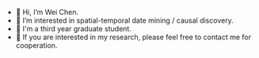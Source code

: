 - 👋 Hi, I’m Wei Chen.
- 👀 I’m interested in spatial-temporal date mining / causal discovery.
- 🌱 I'm a third year graduate student.
- 💞️ If you are interested in my research, please feel free to contact me for cooperation.

<!---
Onedean/Onedean is a ✨ special ✨ repository because its `README.md` (this file) appears on your GitHub profile.
You can click the Preview link to take a look at your changes.
--->
